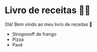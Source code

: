# Livro de receitas :man_cook:



Olá! Bem vindo ao meu livro de receitas :wave:

- Strogonoff de frango
- Pizza
- Pavê
